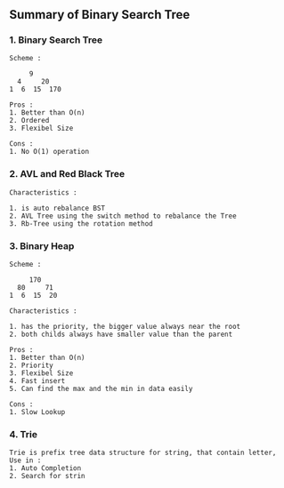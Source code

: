 #

## Summary of Binary Search Tree

### 1. Binary Search Tree

```text
Scheme :

     9
  4     20
1  6  15  170

Pros :
1. Better than O(n)
2. Ordered
3. Flexibel Size

Cons :
1. No O(1) operation

```

### 2. AVL and Red Black Tree

```text
Characteristics :

1. is auto rebalance BST
2. AVL Tree using the switch method to rebalance the Tree
3. Rb-Tree using the rotation method

```

### 3. Binary Heap

```text
Scheme :

     170
  80     71
1  6  15  20

Characteristics :

1. has the priority, the bigger value always near the root
2. both childs always have smaller value than the parent

Pros :
1. Better than O(n)
2. Priority
3. Flexibel Size
4. Fast insert
5. Can find the max and the min in data easily

Cons :
1. Slow Lookup

```

### 4. Trie

```text
Trie is prefix tree data structure for string, that contain letter,
Use in :
1. Auto Completion
2. Search for strin
```
